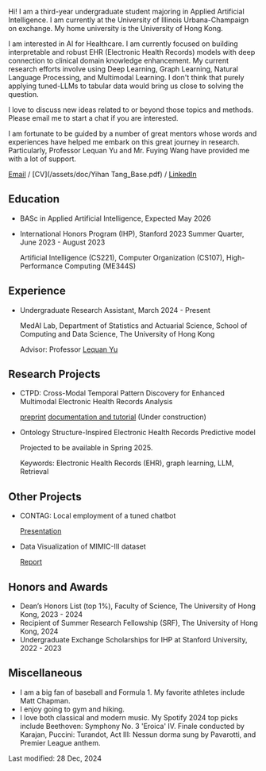 Hi! I am a third-year undergraduate student majoring in Applied Artificial Intelligence. I am currently at the University of Illinois Urbana-Champaign on exchange. My home university is the University of Hong Kong.

I am interested in AI for Healthcare. I am currently focused on building interpretable and robust EHR (Electronic Health Records) models with deep connection to clinical domain knowledge enhancement. My current research efforts involve using Deep Learning, Graph Learning, Natural Language Processing, and Multimodal Learning. I don't think that purely applying tuned-LLMs to tabular data would bring us close to solving the question. 

I love to discuss new ideas related to or beyond those topics and methods. Please email me to start a chat if you are interested.

I am fortunate to be guided by a number of great mentors whose words and experiences have helped me embark on this great journey in research. Particularly, Professor Lequan Yu and Mr. Fuying Wang have provided me with a lot of support. 

[Email](mailto:hanktang.yh@gmail.com) / [CV](/assets/doc/Yihan Tang_Base.pdf) / [LinkedIn](https://www.linkedin.com/in/yihan-tang-hank/) 

## Education
- BASc in Applied Artificial Intelligence, Expected May 2026

- International Honors Program (IHP), Stanford 2023 Summer Quarter, June 2023 - August 2023

  Artificial Intelligence (CS221), Computer Organization (CS107), High-Performance Computing (ME344S)

## Experience 
- Undergraduate Research Assistant, March 2024 - Present

  MedAI Lab, Department of Statistics and Actuarial Science, School of Computing and Data Science, The University of Hong Kong
  
  Advisor: Professor [Lequan Yu](https://yulequan.github.io)

## Research Projects
- CTPD: Cross-Modal Temporal Pattern Discovery for Enhanced Multimodal Electronic Health Records Analysis

  [preprint](https://arxiv.org/abs/2411.00696)
  [documentation and tutorial](/assets/doc/CTPD_documentation.docx) (Under construction)

- Ontology Structure-Inspired Electronic Health Records Predictive model

  Projected to be available in Spring 2025.
  
  Keywords: Electronic Health Records (EHR), graph learning, LLM, Retrieval

## Other Projects
- CONTAG: Local employment of a tuned chatbot
  
  [Presentation](/assets/doc/DESN9002_Presentation.pdf)
- Data Visualization of MIMIC-III dataset
  
  [Report](/assets/doc/stat3622_report.pdf)

## Honors and Awards 
- Dean’s Honors List (top 1%), Faculty of Science, The University of Hong Kong, 2023 - 2024
- Recipient of Summer Research Fellowship (SRF), The University of Hong Kong, 2024
- Undergraduate Exchange Scholarships for IHP at Stanford University,	2022 - 2023

## Miscellaneous
- I am a big fan of baseball and Formula 1. My favorite athletes include Matt Chapman.
- I enjoy going to gym and hiking.
- I love both classical and modern music. My Spotify 2024 top picks include Beethoven: Symphony No. 3 'Eroica' IV. Finale conducted by Karajan, Puccini: Turandot, Act III: Nessun dorma sung by Pavarotti, and Premier League anthem.

Last modified: 28 Dec, 2024
